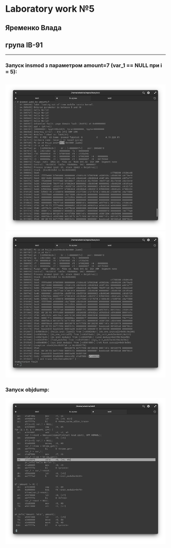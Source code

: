 # Laboratory work №5

## Яременко Влада
## група IВ-91
---
### Запуск insmod з параметром amount=7 (var_1 == NULL при i = 5):
![Screenshot](image/screen1.png)
![Screenshot](image/screen2.png)
---
### Запуск objdump:
![Screenshot](image/screen3.png)
